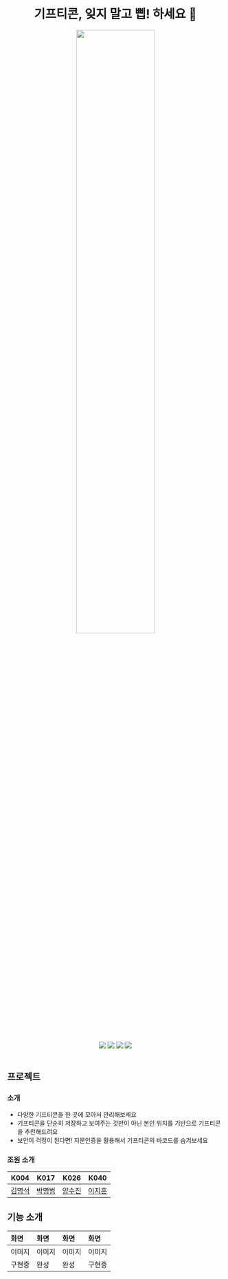 <h1 align="center">
 기프티콘, 잊지 말고 삡! 하세요 👾
</h1>  

<p align="center">  

<img src="https://user-images.githubusercontent.com/53300830/203097990-00d04639-6f11-4f82-9117-70cae16f944e.png" width="60%" /> 

</p>  

<p align="center">  
  <img src="https://img.shields.io/github/issues/boostcampwm-2022/android04-BEEP"/>
  <img src="https://img.shields.io/github/issues-closed/boostcampwm-2022/android04-BEEP"/>
  <img src="https://img.shields.io/github/commit-activity/w/boostcampwm-2022/android04-BEEP">
  <img src="https://img.shields.io/github/last-commit/boostcampwm-2022/android04-BEEP">
  <br><br>
</p>

## 프로젝트

### 소개

- 다양한 기프티콘을 한 곳에 모아서 관리해보세요
- 기프티콘을 단순히 저장하고 보여주는 것만이 아닌 본인 위치를 기반으로 기프티콘을 추천해드려요
- 보안이 걱정이 된다면! 지문인증을 활용해서 기프티콘의 바코드를 숨겨보세요

### 조원 소개

|K004|K017|K026|K040|
|---|---|---|---|
|[김명석](https://github.com/audxo112)|[박명범](https://github.com/mangbaam)|[양수진](https://github.com/yangsooplus)|[이지훈](https://github.com/lee-ji-hoon)|

## 기능 소개

|화면|화면|화면|화면|
|:---|:---|:---|:---|
|이미지|이미지|이미지|이미지|
|구현중|완성|완성|구현중|

